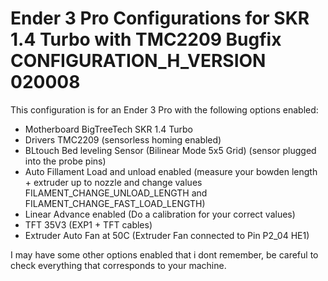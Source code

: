 # Ender 3 Pro Configurations for SKR 1.4 Turbo with TMC2209 Bugfix CONFIGURATION_H_VERSION 020008

This configuration is for an Ender 3 Pro with the following options enabled:
- Motherboard BigTreeTech SKR 1.4 Turbo
- Drivers TMC2209 (sensorless homing enabled)
- BLtouch Bed leveling Sensor (Bilinear Mode 5x5 Grid) (sensor plugged into the probe pins)
- Auto Fillament Load and unload enabled (measure your bowden length + extruder up to nozzle and change values FILAMENT_CHANGE_UNLOAD_LENGTH and FILAMENT_CHANGE_FAST_LOAD_LENGTH)
- Linear Advance enabled (Do a calibration for your correct values)
- TFT 35V3 (EXP1 + TFT cables)
- Extruder Auto Fan at 50C (Extruder Fan connected to Pin P2_04 HE1)

I may have some other options enabled that i dont remember, be careful to check everything that corresponds to your machine.
